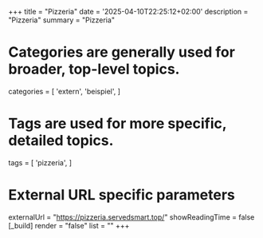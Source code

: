 +++
title = "Pizzeria"
date = '2025-04-10T22:25:12+02:00'
description = "Pizzeria"
summary = "Pizzeria"
# Categories are generally used for broader, top-level topics.
categories = [
 'extern',
 'beispiel',
]
# Tags are used for more specific, detailed topics.
tags = [
 'pizzeria',
]
# External URL specific parameters
externalUrl = "https://pizzeria.servedsmart.top/"
showReadingTime = false
[_build]
render = "false"
list = ""
+++
